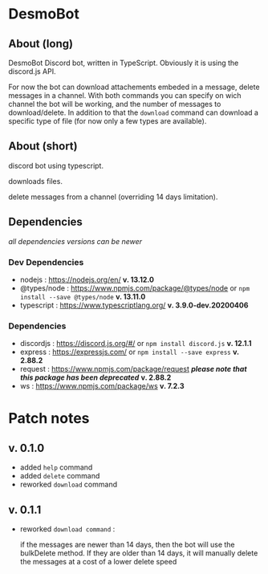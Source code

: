 # DesmoBot
## About (long)
DesmoBot Discord bot, written in TypeScript. Obviously it is using the discord.js API.

For now the bot can download attachements embeded in a message, delete messages in a channel. With both commands you can specify on wich channel the bot will be working, and the number of messages to download/delete. In addition to that the `download` command can download a specific type of file (for now only a few types are available).

## About (short)
discord bot using typescript.

downloads files.

delete messages from a channel (overriding 14 days limitation).

## Dependencies
*all dependencies versions can be newer*
### Dev Dependencies
- nodejs : https://nodejs.org/en/  **v. 13.12.0**
- @types/node : https://www.npmjs.com/package/@types/node or `npm install --save @types/node`  **v. 13.11.0**
- typescript : https://www.typescriptlang.org/  **v. 3.9.0-dev.20200406**
### Dependencies
- discordjs : https://discord.js.org/#/ or `npm install discord.js`  **v. 12.1.1** 
- express : https://expressjs.com/ or `npm install --save express`  **v. 2.88.2**
- request : https://www.npmjs.com/package/request  ***please note that this package has been deprecated*** **v. 2.88.2**
- ws : https://www.npmjs.com/package/ws  **v. 7.2.3**

# Patch notes
## v. 0.1.0
- added `help` command
- added `delete` command
- reworked `download` command
## v. 0.1.1
- reworked `download command` :

  if the messages are newer than 14 days, then the bot will use the bulkDelete method. If they are older than 14 days, it will manually   delete the messages at a cost of a lower delete speed
